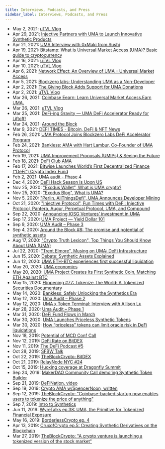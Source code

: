 ```yaml
---
title: Interviews, Podcasts, and Press
sidebar_label: Interviews, Podcasts, and Press
---
```


- May 2, 2021: [uTVL Vlog](https://www.youtube.com/watch?v=OBg3YUFRaSQ)
- Apr 29, 2021; [Injective Partners with UMA to Launch Innovative Synthetic Products](https://blog.injectiveprotocol.com/injective-partners-with-uma-to-launch-new-synthetic-products/)
- Apr 21, 2021: [UMA Interview with 0xMaki from Sushi](https://www.youtube.com/watch?v=HQgYjT-ecRQ)
- Apr 19, 2021: [Bitstamp: What is Universal Market Access (UMA)? Basic guide to cryptocurrency](https://www.youtube.com/watch?v=QTTvaiyXw8A)
- Apr 16, 2021: [uTVL Vlog](https://www.youtube.com/watch?v=othG7AA6VEI)
- Apr 10, 2021: [uTVL Vlog](https://www.youtube.com/watch?v=_aZxvMq6LO8)
- Apr 6, 2021: [Network Effect: An Overview of UMA – Universal Market Access](https://networkeffect.substack.com/p/what-is-uma-universal-market-access)
- Apr 5, 2021: [Blockzero labs: Understanding UMA as a Non-Developer](https://www.youtube.com/watch?v=vsf1HpYg2jI)
- Apr 2, 2021: [The Giving Block Adds Support for UMA Donations](https://www.thegivingblock.com/post/the-giving-block-adds-support-for-uma-donations?utm_content=160681104&utm_medium=social&utm_source=twitter&hss_channel=tw-997232321328709632)
- Apr 2, 2021: [uTVL Vlog](https://www.youtube.com/watch?v=LlEbctAGtGY)
- Mar 26, 2021: [Coinbase Eearn: Learn Universal Market Access.Earn UMA.](https://www.coinbase.com/earn/uma)
- Mar 26, 2021: [uTVL Vlog](https://www.youtube.com/watch?v=4ZtEkTCWMn4)
- Mar 25, 2021: [DeFi-ing Gravity — UMA DeFi Accelerator Ready for Liftoff!](https://medium.com/bombx/defi-ing-gravity-uma-defi-accelerator-ready-for-liftoff-ae8697315fd0)
- Mar 24, 2021: [Around the Block](https://twitter.com/blockzerolabs/status/1374395459028971539?s=20)
- Mar 9, 2021: [DEFI TIMES - Bitcoin, DeFi & NFT News](https://twitter.com/defitimes/status/1369334883382886414?s=20)
- Feb 26, 2021: [UMA Protocol Joins Blockzero Labs DeFi Accelerator Program](https://medium.com/bombx/uma-protocol-joins-blockzero-labs-defi-accelerator-program-5c9a6c84b1de)
- Feb 24, 2021: [Bankless: AMA with Hart Lambur, Co-Founder of UMA Protocol](https://www.youtube.com/watch?v=__f0CrAIIgE)
- Feb 19, 2021: [UMA Improvement Proposals (UMIPs) & Seeing the Future](https://medium.com/opendao/uma-improvement-proposals-umips-seeing-the-future-3ae09deeefb3)
- Feb 18, 2021: [DeFi Club AMA](https://www.youtube.com/watch?v=kMkNKxcreaU)
- Feb 17, 2021: [Bitwise Launches World’s First Decentralized Finance (“DeFi”) Crypto Index Fund](https://www.bitwiseinvestments.com/resources/press-releases/bitwise-launches-worlds-first-decentralized-finance-defi-crypto-index-fund)
- Feb 2, 2021: [UMA audit - Phase 4](https://blog.openzeppelin.com/uma-audit-phase-4/)
- Dec 4, 2020: [DeFi Hack Season Is Upon US](https://mbroome02.medium.com/defi-hack-season-is-upon-us-c1ed807656d8)
- Nov 25, 2020: ["Exodus Wallet", What is UMA crypto?](https://www.youtube.com/watch?v=so2LDOgVSqY&feature=youtu.be)
- Nov 25, 2020: ["Exodus Blog", What is UMA?](https://www.exodus.io/blog/what-is-uma/)
- Nov 5, 2020: ["Perlin, AllThingsDefi", UMA Announces Developer Mining](https://www.youtube.com/watch?v=ceXrpAQjHXs&feature=youtu.be)
- Oct 21, 2020: ["Injective Protocol", Fun Times with DeFi: Injective Protocol, Pantera, Augur, Perpetual Protocol, UMA, and Compound](https://www.youtube.com/watch?v=_EYbyTDzIsA&feature=youtu.be)
- Sep 22, 2020: [Announcing IOSG Ventures’ investment in UMA](https://medium.com/iosg-ventures/announcing-iosg-ventures-investment-in-uma-9560290c01ae)
- Sep 17, 2020: [UMA Project — Yield Dollar 101](https://mbroome02.medium.com/uma-project-yield-dollar-101-3c64d27e9ab0)
- Sep 9, 2020: [UMA Audit – Phase 3](https://blog.openzeppelin.com/uma-audit-phase-3/)
- Sep 4, 2020: [Around the Block #8: The promise and potential of synthetic assets](https://blog.coinbase.com/around-the-block-8-the-promise-and-potential-of-synthetic-assets-9fbb15c2b24e)
- Aug 17, 2020: ["Crypto Truth Lexicon", Top Things You Should Know About UMA (UMA)](https://www.publish0x.com/crypto-truth-lexicon/top-things-you-should-know-about-uma-uma-xxognmo)
- Jul 22, 2020: ["Trent Elmore", Musing on UMA: DeFi Infrastructure](https://medium.com/coinmonks/musing-on-uma-defi-infrastructure-c14d77290138)
- Jun 15, 2020: [Debate: Synthetic Assets Explained](https://www.youtube.com/watch?v=09p2MJfJN2A&feature=youtu.be)
- Jun 12, 2020: [UMA ETH-BTC experiences first successful liquidation](https://messari.io/article/uma-eth-btc-experiences-first-successful-liquidation)
- May 20, 2020: [UMA economics](https://alfablok.substack.com/p/uma-economics)
- May 20, 2020: [UMA Project Creates Its First Synthetic Coin, Matching ETH Against BTC](https://www.coindesk.com/uma-project-creates-its-first-synthetic-coin-matching-eth-against-btc)
- May 15, 2020: [Flippening #77: Tokenize The World: A Tokenized Securities Documentary](https://blog.nomics.com/flippening/security-token-documentary/)
- May 14, 2020: [Bankless: Safely Unlocking the Synthetics Era](https://bankless.substack.com/p/safely-unlocking-the-synthetics-era)
- May 12, 2020: [Uma Audit – Phase 2](https://blog.openzeppelin.com/uma-audit-phase-2/)
- May 12, 2020: [UMA x Token Terminal: Interview with Allison Lu](https://medium.com/token-terminal/uma-x-token-terminal-interview-with-allison-lu-fad0ebd92ef8)
- Apr 28, 2020: [Uma Audit – Phase 1](https://blog.openzeppelin.com/uma-audit-phase-1/)
- Mar 31, 2020: [DeFi Fund Flows in March](https://doseofdefi.substack.com/p/defi-fund-flows-in-march)
- Mar 30, 2020: [UMA Launches Priceless Synthetic Tokens](https://defirate.com/uma-priceless-synthetic-tokens/)
- Mar 30, 2020: [How “priceless” tokens can limit oracle risk in DeFi liquidations](https://decrypt.co/24007/how-priceless-tokens-can-limit-oracle-risk-defi-liquidations?utm_source=twitter&utm_medium=social&utm_campaign=auto)
- Nov 18, 2019: [Potential of MCD Conf Call](https://www.youtube.com/watch?v=BcQKQGB13s4#action=share)
- Nov 12, 2019: [DeFi Rate on BitDEX](https://defirate.com/bitdex/)
- Nov 11, 2019: [The DeFi Podcast #5](https://medium.com/defi-school/developing-standards-for-universal-market-access-featuring-allison-lu-of-monolith-%EF%B8%8F-6ab171cd157a)
- Oct 28, 2019: [SFBW Talk](https://youtu.be/Ry-vXeJKKmA)
- Oct 22, 2019: [TheBlockCrypto: BitDEX](https://www.theblockcrypto.com/genesis/43900/bitdex-a-decentralized-exchange-for-perpetual-swaps)
- Oct 21, 2019: [RelayNode NYC #24](https://www.definancier.com/blog/2019/10/6/relaynode-new-york-city-may-13-4szr9-hegke-s5zxx-hkp9m-g5xz2-gachk-fkncp-d8bam-2azxd-nz6pe-fmk23-wdywx-grhly-sheye-5wztw)
- Oct 15, 2019: [Huoxing coverage at Dragonfly Summit](https://m.huoxing24.com/newsdetailShare/20191016004957841961.html?from=singlemessage&isappinstalled=0)
- Sep 24, 2019: [MakerDAO Community Call demo'ing Synthetic Token Builder](https://www.reddit.com/r/MakerDAO/comments/d8agu0/meeting_makerdao_community_calltuesday_september/)
- Sep 21, 2019: [DeFiNation, video](https://www.facebook.com/claytonroche/videos/10100166889050346/)
- Sep 19, 2019: [Crypto AMA w/SpencerNoon, written](https://cryptoama.substack.com/p/crypto-ama-with-uma-91919?r=385bj&utm_campaign=post&utm_medium=web&utm_source=copy)
- Sep 12, 2019: [TheBlockCrypto: "Coinbase-backed startup now enables users to tokenize the price of anything"](https://www.theblockcrypto.com/linked/39355/a-coinbase-backed-startup-now-enables-users-to-tokenize-the-price-of-anything/)
- Sep 7, 2019: [Intro to Synthetics](https://medium.com/zenith-ventures/synthetic-assets-in-defi-use-cases-opportunities-19b11f57a776)
- Jun 11, 2019: [WyreTalks ep.38: UMA, the Primitive for Tokenized Financial Exposure](https://wyre-talks.simplecast.com/episodes/ep-38-uma-the-primitive-for-tokenized-7vXX_xPm)
- May 16, 2019: [BorderlessCrypto ep. 4](https://t.co/bdRlx2yfir?amp=1)
- Apr 13, 2019: [CruxofCrypto ep.5: Creating Synthetic Derivatives on the Blockchain](http://cruxofcrypto.com/e05-creating-synthetic-derivatives-on-the-blockchain-with-hart-lambur-of-uma/)
- Mar 27, 2019: [TheBlockCrypto: "A crypto venture is launching a tokenized version of the stock market"](https://www.theblockcrypto.com/2019/03/27/a-crypto-venture-is-launching-a-tokenized-version-of-the-stock-market/)

